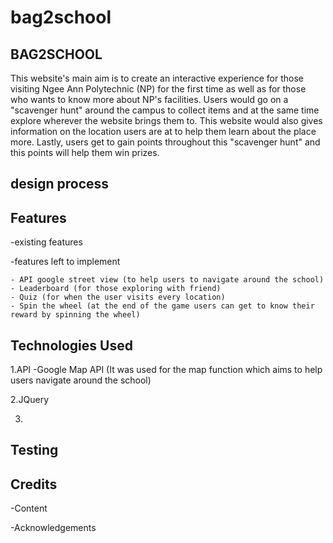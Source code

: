 # bag2school
BAG2SCHOOL
----------
This website's main aim is to create an interactive experience for those visiting Ngee Ann Polytechnic (NP) for the first time as well as for 
those who wants to know more about NP's facilities. Users would go on a "scavenger hunt" around the campus to collect items and at the same time 
explore wherever the website brings them to. This website would also gives information on the location users are at to help them learn about the place more. Lastly, users get to gain points throughout this "scavenger hunt" and this points will help them win prizes.

 

design process
----------------

Features
----------


-existing features



-features left to implement

    - API google street view (to help users to navigate around the school)
    - Leaderboard (for those exploring with friend)
    - Quiz (for when the user visits every location)
    - Spin the wheel (at the end of the game users can get to know their reward by spinning the wheel)

Technologies Used
-----------------
1.API
    -Google Map API (It was used for the map function which aims to help users navigate around the school)
    
2.JQuery 
    
3.

Testing
-------

Credits
---------

-Content

-Acknowledgements